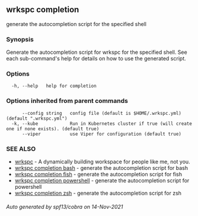 ## wrkspc completion

generate the autocompletion script for the specified shell

### Synopsis


Generate the autocompletion script for wrkspc for the specified shell.
See each sub-command's help for details on how to use the generated script.


### Options

```
  -h, --help   help for completion
```

### Options inherited from parent commands

```
      --config string   config file (default is $HOME/.wrkspc.yml) (default ".wrkspc.yml")
  -k, --kube            Run in Kubernetes cluster if true (will create one if none exists). (default true)
      --viper           use Viper for configuration (default true)
```

### SEE ALSO

* [wrkspc](wrkspc.md)	 - A dynamically building workspace for people like me, not you.
* [wrkspc completion bash](wrkspc_completion_bash.md)	 - generate the autocompletion script for bash
* [wrkspc completion fish](wrkspc_completion_fish.md)	 - generate the autocompletion script for fish
* [wrkspc completion powershell](wrkspc_completion_powershell.md)	 - generate the autocompletion script for powershell
* [wrkspc completion zsh](wrkspc_completion_zsh.md)	 - generate the autocompletion script for zsh

###### Auto generated by spf13/cobra on 14-Nov-2021
